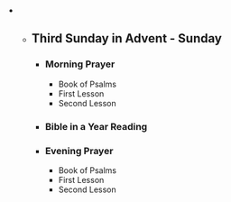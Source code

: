 -
	- ## Third Sunday in Advent - Sunday
		- ### Morning Prayer
			- Book of Psalms
			- First Lesson
			- Second Lesson
		- ### Bible in a Year Reading
		- ### Evening Prayer
			- Book of Psalms
			- First Lesson
			- Second Lesson